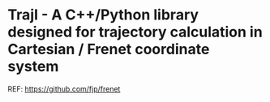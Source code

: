 # TrajI - A C++/Python library designed for trajectory calculation in Cartesian / Frenet coordinate system

REF: https://github.com/fjp/frenet
